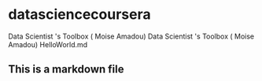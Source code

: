 # datasciencecoursera
Data Scientist 's Toolbox ( Moise Amadou)
Data Scientist 's Toolbox ( Moise Amadou)
HelloWorld.md
## This is a markdown file
